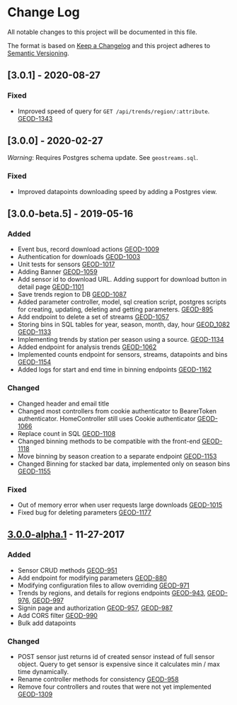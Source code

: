 # Change Log
All notable changes to this project will be documented in this file.

The format is based on [Keep a Changelog](http://keepachangelog.com/)
and this project adheres to [Semantic Versioning](http://semver.org/).

## [3.0.1] - 2020-08-27

### Fixed
- Improved speed of query for `GET /api/trends/region/:attribute`.
  [GEOD-1343](https://opensource.ncsa.illinois.edu/jira/browse/GEOD-1343)
 
## [3.0.0] - 2020-02-27
*Warning*: Requires Postgres schema update. See `geostreams.sql`.

### Fixed
- Improved datapoints downloading speed by adding a Postgres view.
 
## [3.0.0-beta.5] - 2019-05-16
### Added
- Event bus, record download actions
  [GEOD-1009](https://opensource.ncsa.illinois.edu/jira/browse/GEOD-1009)
- Authentication for downloads
  [GEOD-1003](https://opensource.ncsa.illinois.edu/jira/browse/GEOD-1003)
- Unit tests for sensors
  [GEOD-1017](https://opensource.ncsa.illinois.edu/jira/browse/GEOD-1017)
- Adding Banner
  [GEOD-1059](https://opensource.ncsa.illinois.edu/jira/browse/GEOD-1059)  
- Add sensor id to download URL. Adding support for download button in detail page
  [GEOD-1101](https://opensource.ncsa.illinois.edu/jira/browse/GEOD-1101)
- Save trends region to DB 
  [GEOD-1087](https://opensource.ncsa.illinois.edu/jira/browse/GEOD-1087)  
- Added parameter controller, model, sql creation script, postgres scripts for creating, updating, deleting and getting parameters.
  [GEOD-895](https://opensource.ncsa.illinois.edu/jira/browse/GEOD-895)
- Add endpoint to delete a set of streams 
  [GEOD-1057](https://opensource.ncsa.illinois.edu/jira/browse/GEOD-1057)
- Storing bins in SQL tables for year, season, month, day, hour
  [GEOD_1082](https://opensource.ncsa.illinois.edu/jira/browse/GEOD-1082)
  [GEOD-1133](https://opensource.ncsa.illinois.edu/jira/browse/GEOD-1133)
- Implementing trends by station per season using a source. 
  [GEOD-1134](https://opensource.ncsa.illinois.edu/jira/browse/GEOD-1134)
- Added endpoint for analysis trends
  [GEOD-1062](https://opensource.ncsa.illinois.edu/jira/browse/GEOD-1062)
- Implemented counts endpoint for sensors, streams, datapoints and bins
  [GEOD-1154](https://opensource.ncsa.illinois.edu/jira/browse/GEOD-1154)
- Added logs for start and end time in binning endpoints
  [GEOD-1162](https://opensource.ncsa.illinois.edu/jira/browse/GEOD-1162)
  
### Changed
- Changed header and email title
- Changed most controllers from cookie authenticator to BearerToken authenticator. HomeController still uses Cookie authenticator
  [GEOD-1066](https://opensource.ncsa.illinois.edu/jira/browse/GEOD-1066)
- Replace count in SQL 
  [GEOD-1108](https://opensource.ncsa.illinois.edu/jira/browse/GEOD-1108)  
- Changed binning methods to be compatible with the front-end 
  [GEOD-1118](https://opensource.ncsa.illinois.edu/jira/browse/GEOD-1118)
- Move binning by season creation to a separate endpoint 
  [GEOD-1153](https://opensource.ncsa.illinois.edu/jira/browse/GEOD-1153)
- Changed Binning for stacked bar data, implemented only on season bins
  [GEOD-1155](https://opensource.ncsa.illinois.edu/jira/browse/GEOD-1155)
 
### Fixed 
- Out of memory error when user requests large downloads
  [GEOD-1015](https://opensource.ncsa.illinois.edu/jira/browse/GEOD-1015)
- Fixed bug for deleting parameters
  [GEOD-1177](https://opensource.ncsa.illinois.edu/jira/browse/GEOD-1177)

## [3.0.0-alpha.1] - 11-27-2017
### Added
- Sensor CRUD methods
  [GEOD-951](https://opensource.ncsa.illinois.edu/jira/browse/GEOD-951)
- Add endpoint for modifying parameters
  [GEOD-880](https://opensource.ncsa.illinois.edu/jira/browse/GEOD-880)
- Modifying configuration files to allow overriding
  [GEOD-971](https://opensource.ncsa.illinois.edu/jira/browse/GEOD-971)
- Trends by regions, and details for regions endpoints
  [GEOD-943](https://opensource.ncsa.illinois.edu/jira/browse/GEOD-943), 
  [GEOD-976](https://opensource.ncsa.illinois.edu/jira/browse/GEOD-976),
  [GEOD-997](https://opensource.ncsa.illinois.edu/jira/browse/GEOD-997)
- Signin page and authorization
  [GEOD-957](https://opensource.ncsa.illinois.edu/jira/browse/GEOD-957),
  [GEOD-987](https://opensource.ncsa.illinois.edu/jira/browse/GEOD-987)
- Add CORS filter
  [GEOD-990](https://opensource.ncsa.illinois.edu/jira/browse/GEOD-990)
- Bulk add datapoints 

### Changed
- POST sensor just returns id of created sensor instead of full sensor object. 
  Query to get sensor is expensive since it calculates min / max time dynamically.
- Rename controller methods for consistency
  [GEOD-958](https://opensource.ncsa.illinois.edu/jira/browse/GEOD-958)
- Remove four controllers and routes that were not yet implemented
  [GEOD-1309](https://opensource.ncsa.illinois.edu/jira/browse/GEOD-1309)
  
[3.0.0-alpha.1]: https://opensource.ncsa.illinois.edu/bitbucket/projects/GEOD/repos/geo-temporal-api-v2/browse
